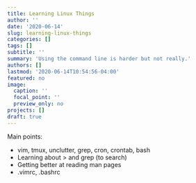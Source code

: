 ```yaml
---
title: Learning Linux Things
author: ''
date: '2020-06-14'
slug: learning-linux-things
categories: []
tags: []
subtitle: ''
summary: 'Using the command line is harder but not really.'
authors: []
lastmod: '2020-06-14T10:54:56-04:00'
featured: no
image:
  caption: ''
  focal_point: ''
  preview_only: no
projects: []
draft: true
---
```


Main points:
- vim, tmux, unclutter, grep, cron, crontab, bash
- Learning about > and grep (to search)
- Getting better at reading man pages
- .vimrc, .bashrc

